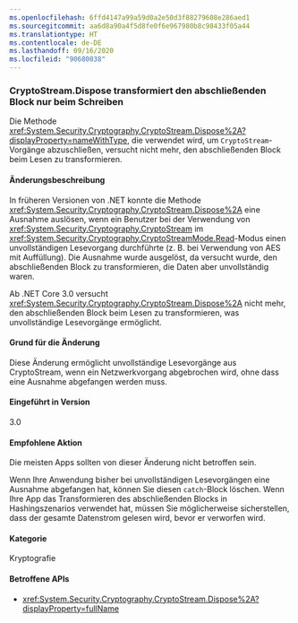 ```yaml
---
ms.openlocfilehash: 6ffd4147a99a59d0a2e50d3f88279608e286aed1
ms.sourcegitcommit: aa6d8a90a4f5d8fe0f6e967980b8c98433f05a44
ms.translationtype: HT
ms.contentlocale: de-DE
ms.lasthandoff: 09/16/2020
ms.locfileid: "90680038"
---
```

### <a name="cryptostreamdispose-transforms-final-block-only-when-writing"></a>CryptoStream.Dispose transformiert den abschließenden Block nur beim Schreiben

Die Methode <xref:System.Security.Cryptography.CryptoStream.Dispose%2A?displayProperty=nameWithType>, die verwendet wird, um `CryptoStream`-Vorgänge abzuschließen, versucht nicht mehr, den abschließenden Block beim Lesen zu transformieren.

#### <a name="change-description"></a>Änderungsbeschreibung

In früheren Versionen von .NET konnte die Methode <xref:System.Security.Cryptography.CryptoStream.Dispose%2A> eine Ausnahme auslösen, wenn ein Benutzer bei der Verwendung von <xref:System.Security.Cryptography.CryptoStream> im <xref:System.Security.Cryptography.CryptoStreamMode.Read>-Modus einen unvollständigen Lesevorgang durchführte (z. B. bei Verwendung von AES mit Auffüllung). Die Ausnahme wurde ausgelöst, da versucht wurde, den abschließenden Block zu transformieren, die Daten aber unvollständig waren.

Ab .NET Core 3.0 versucht <xref:System.Security.Cryptography.CryptoStream.Dispose%2A> nicht mehr, den abschließenden Block beim Lesen zu transformieren, was unvollständige Lesevorgänge ermöglicht.

#### <a name="reason-for-change"></a>Grund für die Änderung

Diese Änderung ermöglicht unvollständige Lesevorgänge aus CryptoStream, wenn ein Netzwerkvorgang abgebrochen wird, ohne dass eine Ausnahme abgefangen werden muss.

#### <a name="version-introduced"></a>Eingeführt in Version

3.0

#### <a name="recommended-action"></a>Empfohlene Aktion

Die meisten Apps sollten von dieser Änderung nicht betroffen sein.

Wenn Ihre Anwendung bisher bei unvollständigen Lesevorgängen eine Ausnahme abgefangen hat, können Sie diesen `catch`-Block löschen.
Wenn Ihre App das Transformieren des abschließenden Blocks in Hashingszenarios verwendet hat, müssen Sie möglicherweise sicherstellen, dass der gesamte Datenstrom gelesen wird, bevor er verworfen wird.

#### <a name="category"></a>Kategorie

Kryptografie

#### <a name="affected-apis"></a>Betroffene APIs

- <xref:System.Security.Cryptography.CryptoStream.Dispose%2A?displayProperty=fullName>

<!--

#### Affected APIs

- `M:System.Security.Cryptography.CryptoStream.Dispose`

-->
